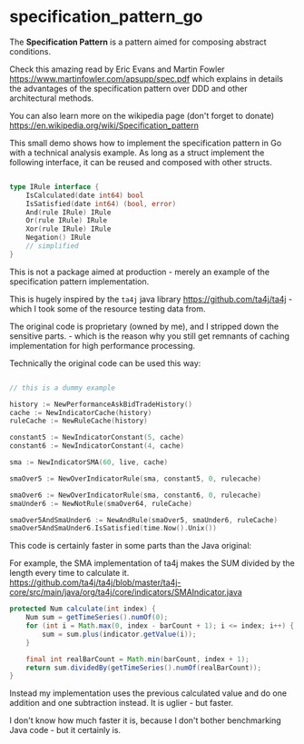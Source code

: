# specification_pattern_go

The **Specification Pattern** is a pattern aimed for composing abstract conditions. 

Check this amazing read by Eric Evans and Martin Fowler  https://www.martinfowler.com/apsupp/spec.pdf which explains in details the advantages of the specification pattern over DDD and other architectural methods. 

You can also learn more on the wikipedia page (don't forget to donate) https://en.wikipedia.org/wiki/Specification_pattern

This small demo shows how to implement the specification pattern in Go with a technical analysis example.
As long as a struct implement the following interface, it can be reused and composed with other structs.

```go

type IRule interface {
	IsCalculated(date int64) bool
	IsSatisfied(date int64) (bool, error)
	And(rule IRule) IRule
	Or(rule IRule) IRule
	Xor(rule IRule) IRule
	Negation() IRule
	// simplified
}

```

This is not a package aimed at production - merely an example of the specification pattern implementation.

This is hugely inspired by the `ta4j` java library https://github.com/ta4j/ta4j  - which I took some of the resource testing data from.

The original code is proprietary (owned by me), and I stripped down the sensitive parts. - which is the reason why you still get remnants of caching implementation for high performance processing.

Technically the original code can be used this way: 

```go

// this is a dummy example

history := NewPerformanceAskBidTradeHistory()
cache := NewIndicatorCache(history)
ruleCache := NewRuleCache(history)

constant5 := NewIndicatorConstant(5, cache)
constant6 := NewIndicatorConstant(4, cache)

sma := NewIndicatorSMA(60, live, cache)

smaOver5 := NewOverIndicatorRule(sma, constant5, 0, rulecache)

smaOver6 := NewOverIndicatorRule(sma, constant6, 0, rulecache)
smaUnder6 := NewNotRule(smaOver64, ruleCache)

smaOver5AndSmaUnder6 := NewAndRule(smaOver5, smaUnder6, ruleCache)
smaOver5AndSmaUnder6.IsSatisfied(time.Now().Unix())

```

This code is certainly faster in some parts than the Java original: 

For example, the SMA implementation of ta4j makes the SUM divided by the length every time to calculate it. 
https://github.com/ta4j/ta4j/blob/master/ta4j-core/src/main/java/org/ta4j/core/indicators/SMAIndicator.java

```java
protected Num calculate(int index) {
    Num sum = getTimeSeries().numOf(0);
    for (int i = Math.max(0, index - barCount + 1); i <= index; i++) {
        sum = sum.plus(indicator.getValue(i));
    }

    final int realBarCount = Math.min(barCount, index + 1);
    return sum.dividedBy(getTimeSeries().numOf(realBarCount));
}
```

Instead my implementation uses the previous calculated value and do one addition and one subtraction instead. It is uglier - but faster. 


I don't know how much faster it is, because I don't bother benchmarking Java code - but it certainly is.